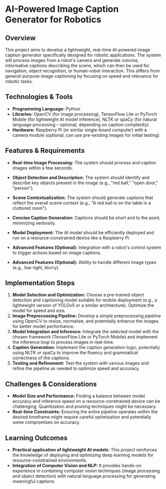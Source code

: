 # AI-Powered Image Caption Generator for Robotics

## Overview

This project aims to develop a lightweight, real-time AI-powered image caption generator specifically designed for robotic applications.  The system will process images from a robot's camera and generate concise, informative captions describing the scene, which can then be used for navigation, object recognition, or human-robot interaction.  This differs from general-purpose image captioning by focusing on speed and relevance for robotic tasks.

## Technologies & Tools

- **Programming Language:** Python
- **Libraries:** OpenCV (for image processing), TensorFlow Lite or PyTorch Mobile (for lightweight AI model inference), NLTK or spaCy (for natural language processing – optional, depending on caption complexity).
- **Hardware:**  Raspberry Pi (or similar single-board computer) with a camera module (optional, can use pre-existing images for initial testing).

## Features & Requirements

- **Real-time Image Processing:**  The system should process and caption images within a few seconds.
- **Object Detection and Description:** The system should identify and describe key objects present in the image (e.g., "red ball," "open door," "person").
- **Scene Contextualization:**  The system should generate captions that reflect the overall scene context (e.g., "A red ball is on the table in a cluttered room").
- **Concise Caption Generation:** Captions should be short and to the point, minimizing verbosity.
- **Model Deployment:** The AI model should be efficiently deployed and run on a resource-constrained device like a Raspberry Pi.

- **Advanced Features (Optional):** Integration with a robot's control system to trigger actions based on image captions.
- **Advanced Features (Optional):** Ability to handle different image types (e.g., low-light, blurry).

## Implementation Steps

1. **Model Selection and Optimization:** Choose a pre-trained object detection and captioning model suitable for mobile deployment (e.g., a lightweight version of YOLOv5 or a similar architecture).  Optimize the model for speed and size.
2. **Image Preprocessing Pipeline:** Develop a simple preprocessing pipeline using OpenCV to resize, normalize, and potentially enhance the images for better model performance.
3. **Model Integration and Inference:** Integrate the selected model with the chosen framework (TensorFlow Lite or PyTorch Mobile) and implement the inference loop to process images in real-time.
4. **Caption Generation:** Implement the caption generation logic, potentially using NLTK or spaCy to improve the fluency and grammatical correctness of the captions.
5. **Testing and Refinement:** Test the system with various images and refine the pipeline as needed to optimize speed and accuracy.

## Challenges & Considerations

- **Model Size and Performance:** Finding a balance between model accuracy and inference speed on a resource-constrained device can be challenging.  Quantization and pruning techniques might be necessary.
- **Real-time Constraints:**  Ensuring the entire pipeline operates within the desired timeframe might require careful optimization and potentially some compromises on accuracy.


## Learning Outcomes

- **Practical application of lightweight AI models:** This project reinforces the knowledge of deploying and optimizing deep learning models for resource-constrained environments.
- **Integration of Computer Vision and NLP:** It provides hands-on experience in combining computer vision techniques (image processing and object detection) with natural language processing for generating meaningful captions.

